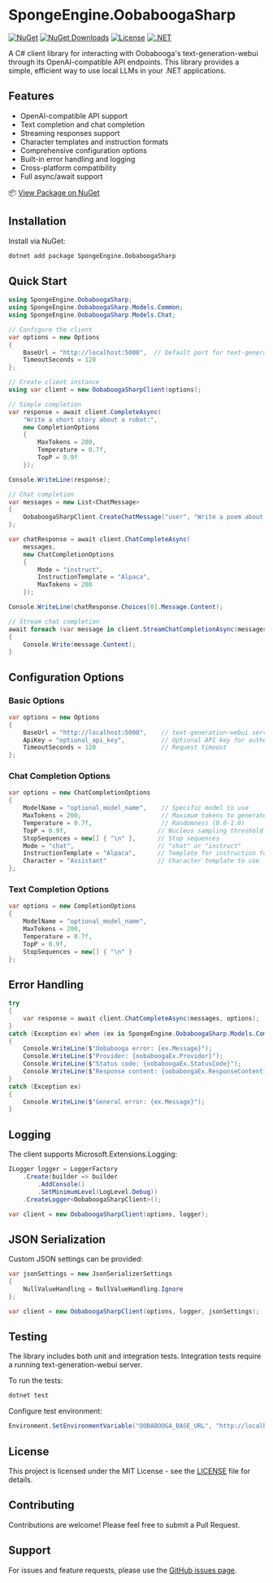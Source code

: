 # SpongeEngine.OobaboogaSharp
[![NuGet](https://img.shields.io/nuget/v/SpongeEngine.OobaboogaSharp.svg)](https://www.nuget.org/packages/SpongeEngine.OobaboogaSharp)
[![NuGet Downloads](https://img.shields.io/nuget/dt/SpongeEngine.OobaboogaSharp.svg)](https://www.nuget.org/packages/SpongeEngine.OobaboogaSharp)
[![License](https://img.shields.io/github/license/SpongeEngine/OobaboogaSharp)](LICENSE)
[![.NET](https://img.shields.io/badge/.NET-6.0%20%7C%207.0%20%7C%208.0%2B-512BD4)](https://dotnet.microsoft.com/download)

A C# client library for interacting with Oobabooga's text-generation-webui through its OpenAI-compatible API endpoints. This library provides a simple, efficient way to use local LLMs in your .NET applications.

## Features
- OpenAI-compatible API support
- Text completion and chat completion
- Streaming responses support
- Character templates and instruction formats
- Comprehensive configuration options
- Built-in error handling and logging
- Cross-platform compatibility
- Full async/await support

📦 [View Package on NuGet](https://www.nuget.org/packages/SpongeEngine.OobaboogaSharp)

## Installation
Install via NuGet:
```bash
dotnet add package SpongeEngine.OobaboogaSharp
```

## Quick Start

```csharp
using SpongeEngine.OobaboogaSharp;
using SpongeEngine.OobaboogaSharp.Models.Common;
using SpongeEngine.OobaboogaSharp.Models.Chat;

// Configure the client
var options = new Options
{
    BaseUrl = "http://localhost:5000",  // Default port for text-generation-webui
    TimeoutSeconds = 120
};

// Create client instance
using var client = new OobaboogaSharpClient(options);

// Simple completion
var response = await client.CompleteAsync(
    "Write a short story about a robot:",
    new CompletionOptions
    {
        MaxTokens = 200,
        Temperature = 0.7f,
        TopP = 0.9f
    });

Console.WriteLine(response);

// Chat completion
var messages = new List<ChatMessage>
{
    OobaboogaSharpClient.CreateChatMessage("user", "Write a poem about coding")
};

var chatResponse = await client.ChatCompleteAsync(
    messages,
    new ChatCompletionOptions
    {
        Mode = "instruct",
        InstructionTemplate = "Alpaca",
        MaxTokens = 200
    });

Console.WriteLine(chatResponse.Choices[0].Message.Content);

// Stream chat completion
await foreach (var message in client.StreamChatCompletionAsync(messages))
{
    Console.Write(message.Content);
}
```

## Configuration Options

### Basic Options
```csharp
var options = new Options
{
    BaseUrl = "http://localhost:5000",    // text-generation-webui server URL
    ApiKey = "optional_api_key",          // Optional API key for authentication
    TimeoutSeconds = 120                  // Request timeout
};
```

### Chat Completion Options
```csharp
var options = new ChatCompletionOptions
{
    ModelName = "optional_model_name",    // Specific model to use
    MaxTokens = 200,                      // Maximum tokens to generate
    Temperature = 0.7f,                   // Randomness (0.0-1.0)
    TopP = 0.9f,                         // Nucleus sampling threshold
    StopSequences = new[] { "\n" },      // Stop sequences
    Mode = "chat",                       // "chat" or "instruct"
    InstructionTemplate = "Alpaca",      // Template for instruction format
    Character = "Assistant"              // Character template to use
};
```

### Text Completion Options
```csharp
var options = new CompletionOptions
{
    ModelName = "optional_model_name",
    MaxTokens = 200,
    Temperature = 0.7f,
    TopP = 0.9f,
    StopSequences = new[] { "\n" }
};
```

## Error Handling
```csharp
try
{
    var response = await client.ChatCompleteAsync(messages, options);
}
catch (Exception ex) when (ex is SpongeEngine.OobaboogaSharp.Models.Common.Exception oobaboogaEx)
{
    Console.WriteLine($"Oobabooga error: {ex.Message}");
    Console.WriteLine($"Provider: {oobaboogaEx.Provider}");
    Console.WriteLine($"Status code: {oobaboogaEx.StatusCode}");
    Console.WriteLine($"Response content: {oobaboogaEx.ResponseContent}");
}
catch (Exception ex)
{
    Console.WriteLine($"General error: {ex.Message}");
}
```

## Logging
The client supports Microsoft.Extensions.Logging:

```csharp
ILogger logger = LoggerFactory
    .Create(builder => builder
        .AddConsole()
        .SetMinimumLevel(LogLevel.Debug))
    .CreateLogger<OobaboogaSharpClient>();

var client = new OobaboogaSharpClient(options, logger);
```

## JSON Serialization
Custom JSON settings can be provided:

```csharp
var jsonSettings = new JsonSerializerSettings
{
    NullValueHandling = NullValueHandling.Ignore
};

var client = new OobaboogaSharpClient(options, logger, jsonSettings);
```

## Testing
The library includes both unit and integration tests. Integration tests require a running text-generation-webui server.

To run the tests:
```bash
dotnet test
```

Configure test environment:
```csharp
Environment.SetEnvironmentVariable("OOBABOOGA_BASE_URL", "http://localhost:5000");
```

## License
This project is licensed under the MIT License - see the [LICENSE](LICENSE) file for details.

## Contributing
Contributions are welcome! Please feel free to submit a Pull Request.

## Support
For issues and feature requests, please use the [GitHub issues page](https://github.com/SpongeEngine/OobaboogaSharp/issues).
